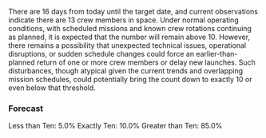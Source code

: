 There are 16 days from today until the target date, and current observations indicate there are 13 crew members in space. Under normal operating conditions, with scheduled missions and known crew rotations continuing as planned, it is expected that the number will remain above 10. However, there remains a possibility that unexpected technical issues, operational disruptions, or sudden schedule changes could force an earlier-than-planned return of one or more crew members or delay new launches. Such disturbances, though atypical given the current trends and overlapping mission schedules, could potentially bring the count down to exactly 10 or even below that threshold.

### Forecast

Less than Ten: 5.0%
Exactly Ten: 10.0%
Greater than Ten: 85.0%